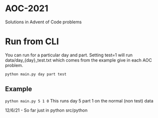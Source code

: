 # AOC-2021

Solutions in Advent of Code problems

# Run from CLI 
You can run for a particular day and part. Setting test=1 will run data/day_{day}_test.txt which comes from the example
give in each AOC problem. 

```python main.py day part test```

## Example
```python main.py 5 1 0``` This runs day 5 part 1 on the normal (non test) data


12/6/21 - So far just in python src/python

